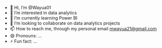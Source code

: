 - 👋 Hi, I’m @Wayua01
- 👀 I’m interested in data analytics
- 🌱 I’m currently learning Power BI
- 💞️ I’m looking to collaborate on data analytics projects
- 📫 How to reach me, through my personal email mwayua21@gmail.com
- 😄 Pronouns: ...
- ⚡ Fun fact: ...

<!---
Wayua01/Wayua01 is a ✨ special ✨ repository because its `README.md` (this file) appears on your GitHub profile.
You can click the Preview link to take a look at your changes.
--->
